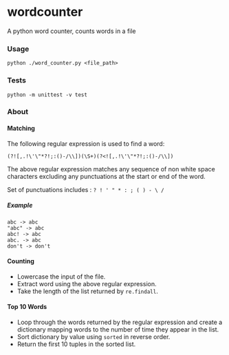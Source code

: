 # wordcounter
A python word counter, counts words in a file


### Usage ###

    python ./word_counter.py <file_path>


### Tests ###

    python -m unittest -v test


### About ###

#### Matching ####

The following regular expression is used to find a word:

    (?![,.!\'\"*?!;:()-/\\])(\S+)(?<![,.!\'\"*?!;:()-/\\])

The above regular expression matches any sequence of non white space characters excluding any punctuations at the start or end of the word.

Set of punctuations includes : `? ! ' " * : ; ( ) - \ /`

##### Example #####
    abc -> abc
    "abc" -> abc
    abc! -> abc
    abc. -> abc
    don't -> don't

#### Counting ####

* Lowercase the input of the file.
* Extract word using the above regular expression.
* Take the length of the list returned by `re.findall`.

#### Top 10 Words ####

* Loop through the words returned by the regular expression and create a dictionary mapping words to the number of time they appear in the list.
* Sort dictionary by value using `sorted` in reverse order.
* Return the first 10 tuples in the sorted list.
